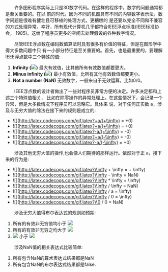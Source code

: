 &emsp;&emsp;许多图形程序实际上只是3D数字代码。在这样的程序中，数字的问题通常都是至关重要的。在以
前的时代，因为不同的机器具有不同的内容数字表示法，数字问题是很难有健壮且可移植的处理方式，更糟糕的
是还要以完全不同和不兼容的方式处理异常。幸好，所有现代计算机几乎都符合IEEE浮点标准(IEEE标准协会，
1985)。这给了程序员更多的空间去处理假设的各种数字情况。

&emsp;&emsp;尽管IEEE浮点数在编码数值算法时具有很多有价值的特征，但是在图形学中得大多数问题中只
有一小部分特征是至关重要的。首先，也是最重要的，要理解IEEE浮点数中三个特殊的值:
 1. __Infinity (![](http://latex.codecogs.com/gif.latex?+\\infty))__ 最大有效值，比其他所有有效数值都要更大。
 2. __Minus infinity (![](http://latex.codecogs.com/gif.latex?-\\infty))__ 最小有效值，比所有其他有效数值都要更小。
 3. __Not a number (NaN)__ 无效数字，一般来自于无效运算，比如0/0。

&emsp;&emsp;IEEE浮点数的设计者做出了一些对程序员非常方便的决定。许多决定都和上述三个特殊值相关，
比如在除零操作的异常处理上。在这些情况下，会记录一个异常，但是大多数情况下程序员可以忽略它。具体来
说，对于任何正实数 a，涉及与无穷大值的除法在接下来的规则是成立的:

- ![](http://latex.codecogs.com/gif.latex?+a/(+\\infty) = +0)
- ![](http://latex.codecogs.com/gif.latex?+a/(+\\infty) = +0)
- ![](http://latex.codecogs.com/gif.latex?-a/(+\\infty) = -0)
- ![](http://latex.codecogs.com/gif.latex?+a/(-\\infty) = -0)
- ![](http://latex.codecogs.com/gif.latex?-a/(-\\infty) = +0)

&emsp;&emsp;涉及其他无穷大值的操作,也会像人们期待的那样运行。依然对于正 a，接下来的行为是:

- ![](http://latex.codecogs.com/gif.latex?\\infty + \\infty = + \infty)
- ![](http://latex.codecogs.com/gif.latex?\\infty - \\infty = NaN)
- ![](http://latex.codecogs.com/gif.latex?\\infty * \\infty = \\infty)
- ![](http://latex.codecogs.com/gif.latex?\\infty / \\infty = NaN)
- ![](http://latex.codecogs.com/gif.latex?\\infty / a = \\infty)
- ![](http://latex.codecogs.com/gif.latex?\\infty / 0 = \\infty)
- ![](http://latex.codecogs.com/gif.latex?\\0 / 0 = NaN)

&emsp;&emsp;涉及无穷大值得布尔表达式的规则如预期:
 1. 所有的有效非无穷值均小于 ![](http://latex.codecogs.com/gif.latex?+\\infty)
 2. 所有的有效非无穷之均大于 ![](http://latex.codecogs.com/gif.latex?-\\infty)
 3. ![](http://latex.codecogs.com/gif.latex?-\\infty) 小于 ![](http://latex.codecogs.com/gif.latex?+\\infty)

&emsp;&emsp;涉及NaN值的相关表达式比较简单:
 1. 所有包含NaN的算术表达式结果都是NaN
 2. 所有包含NaN的布尔表达式结果都是false.